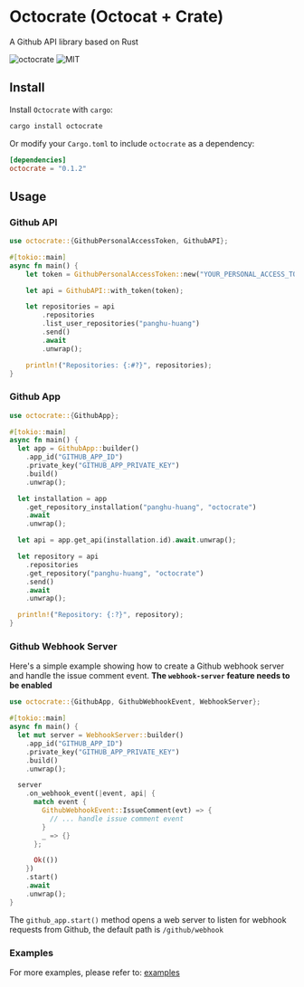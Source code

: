 # Octocrate (Octocat + Crate)

A Github API library based on Rust

![octocrate](https://img.shields.io/crates/v/octocrate.svg)
![MIT](https://img.shields.io/badge/license-MIT-blue.svg)

## Install

Install `Octocrate` with `cargo`:

```bash
cargo install octocrate
```

Or modify your `Cargo.toml` to include `octocrate` as a dependency:

```toml
[dependencies]
octocrate = "0.1.2"
```

## Usage

### Github API

```rust
use octocrate::{GithubPersonalAccessToken, GithubAPI};

#[tokio::main]
async fn main() {
    let token = GithubPersonalAccessToken::new("YOUR_PERSONAL_ACCESS_TOKEN");

    let api = GithubAPI::with_token(token);

    let repositories = api
        .repositories
        .list_user_repositories("panghu-huang")
        .send()
        .await
        .unwrap();

    println!("Repositories: {:#?}", repositories);
}
```

### Github App
  
```rust
use octocrate::{GithubApp};

#[tokio::main]
async fn main() {
  let app = GithubApp::builder()
    .app_id("GITHUB_APP_ID")
    .private_key("GITHUB_APP_PRIVATE_KEY")
    .build()
    .unwrap();

  let installation = app
    .get_repository_installation("panghu-huang", "octocrate")
    .await
    .unwrap();

  let api = app.get_api(installation.id).await.unwrap();

  let repository = api
    .repositories
    .get_repository("panghu-huang", "octocrate")
    .send()
    .await
    .unwrap();

  println!("Repository: {:?}", repository);
}
```

### Github Webhook Server

Here's a simple example showing how to create a Github webhook server and handle the issue comment event. **The `webhook-server` feature needs to be enabled**

```rust
use octocrate::{GithubApp, GithubWebhookEvent, WebhookServer};

#[tokio::main]
async fn main() {
  let mut server = WebhookServer::builder()
    .app_id("GITHUB_APP_ID")
    .private_key("GITHUB_APP_PRIVATE_KEY")
    .build()
    .unwrap();

  server
    .on_webhook_event(|event, api| {
      match event {
        GithubWebhookEvent::IssueComment(evt) => {
          // ... handle issue comment event
        }
        _ => {}
      };

      Ok(())
    })
    .start()
    .await
    .unwrap();
}
```

The `github_app.start()` method opens a web server to listen for webhook requests from Github, the default path is `/github/webhook`

### Examples

For more examples, please refer to: [examples](./crates/octocrate/examples)